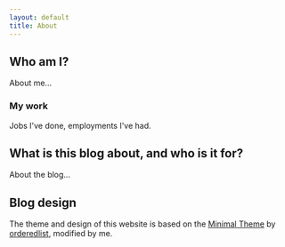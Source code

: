```yaml
---
layout: default
title: About
---
```


## Who am I?

About me...

### My work

Jobs I've done, employments I've had.

## What is this blog about, and who is it for?

About the blog...

## Blog design

The theme and design of this website is based on the [Minimal Theme](https://github.com/pages-themes/minimal) by [orderedlist](https://github.com/orderedlist), modified by me.
